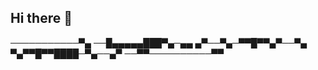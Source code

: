 ## Hi there 👋

───────────▀▄
──█▄▄▄▄▄███▀▄─▄▄
▄▀──▀▄─▀▀█▀▀▄▀──▀▄
▀▄▀▀█▀▀████─▀▄──▄▀
──▀▀──────────▀▀
